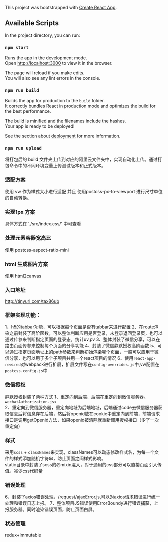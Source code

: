 This project was bootstrapped with [Create React App](https://github.com/facebook/create-react-app).

## Available Scripts

In the project directory, you can run:

### `npm start`

Runs the app in the development mode.<br />
Open [http://localhost:3000](http://localhost:3000) to view it in the browser.

The page will reload if you make edits.<br />
You will also see any lint errors in the console.

### `npm run build`

Builds the app for production to the `build` folder.<br />
It correctly bundles React in production mode and optimizes the build for the best performance.

The build is minified and the filenames include the hashes.<br />
Your app is ready to be deployed!

See the section about [deployment](https://facebook.github.io/create-react-app/docs/deployment) for more information.

### `npm run upload`

将打包后的 build 文件夹上传到对应的阿里云文件夹中，实现自动化上传。通过打包命令中的不同环境变量上传测试版本和正式版本。

### 适配方案
使用 vw 作为样式大小进行适配 并且 使用postcss-px-to-viewport 进行尺寸单位的自动转换。
### 实现1px 方案
具体方式在 './src/index.css/' 中可查看
### 处理元素容器宽高比
使用 postcss-aspect-ratio-mini
### html 生成图片方案 
使用 html2canvas
### 入口地址
http://tinyurl.com/tax86ub


### 框架实现功能：
1、h5的tabbar功能，可以根据每个页面是否有tabbar来进行配置
2、在route渲染之前封装了高阶函数，可以整体判断应用是否登录，未登录返回登录页，也可以通过传参来判断指定页面的登录态。统计uv,pv
3、整体封装了微信分享，可以在路由页面传参来控制每个页面的分享功能
4、封装了微信静默授权高阶函数
5、可以通过指定页面地址上的path参数来判断初始渲染哪个页面，一般可以应用于微信分享，也可以用于多个子项目共用一个react项目的情况
6、使用`react-app-rewired`对webpack进行扩展，扩展文件写在`config-overrides.js`中,vw配置在`postcss.config.js`中

### 微信授权
静默授权封装了两种方式
1、重定向到后端，后端在重定向到微信服务器。 `wechatAuthorization.jsx`<br/>
2、重定向到微信服务器，重定向地址为后端地址，后端通过code去微信服务器获取信息后将信息存在后端，然后将openid放在cookie中重定向到前端，前端请求接口是调用getOpenid方法，如果openid被清除就重新调用授权接口（少了一次重定向）

### 样式
采用`scss` + `classNames`来实现，classNames可以动态修改样式名，为每一个文件的样式添加随机字符串，防止页面之间样式影响。<br/>
static目录中封装了scss的@mixin混入，对于通用的css部分可以直接页面引入传值。减少css代码量

### 错误处理

6、封装了axios错误处理，/request/ajaxError.js,可以对axios请求错误进行统一处理和错误日志上报。
7、整体项目JS错误使用ErrorBoundy进行错误捕获，上报服务器。同时渲染错误页面，防止页面白屏。


### 状态管理
redux+immutable

